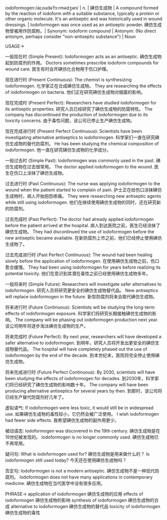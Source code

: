 iodoformogen:/aɪˌoʊdəˈfɔːrmədʒən/ | n. | 碘仿生成物 | A compound formed by the reaction of iodoform with a suitable substance, typically a protein or other organic molecule.  It's an antiseptic and was historically used in wound dressings. |  Iodoformogen was once used as an antiseptic powder. 碘仿生成物曾被用作防腐粉。| Synonym: iodoform compound | Antonym:  (No direct antonym, perhaps consider "non-antiseptic substance") | Noun

USAGE->

一般现在时 (Simple Present):
Iodoformogen acts as an antiseptic. 碘仿生成物起到防腐剂的作用。
Doctors sometimes prescribe iodoform compounds for wound care. 医生有时会开碘仿化合物用于伤口护理。

现在进行时 (Present Continuous):
The chemist is synthesizing iodoformogen.  化学家正在合成碘仿生成物。
They are researching the effects of iodoformogen on bacteria. 他们正在研究碘仿生成物对细菌的影响。


现在完成时 (Present Perfect):
Researchers have studied iodoformogen for its antiseptic properties.  研究人员已经研究了碘仿生成物的防腐特性。
The company has discontinued the production of iodoformogen due to its toxicity concerns. 由于毒性问题，该公司已停止生产碘仿生成物。

现在完成进行时 (Present Perfect Continuous):
Scientists have been investigating alternative antiseptics to iodoformogen. 科学家们一直在研究碘仿生成物的替代防腐剂。
He has been studying the chemical composition of iodoformogen. 他一直在研究碘仿生成物的化学成分。


一般过去时 (Simple Past):
Iodoformogen was commonly used in the past. 碘仿生成物在过去很常用。
The doctor applied iodoformogen to the wound.  医生在伤口上涂抹了碘仿生成物。


过去进行时 (Past Continuous):
The nurse was applying iodoformogen to the wound when the patient started to complain of pain.  护士正在给伤口涂抹碘仿生成物时，病人开始抱怨疼痛。
They were researching new antiseptic agents while still using iodoformogen. 他们在继续使用碘仿生成物的同时，还在研究新的防腐剂。


过去完成时 (Past Perfect):
The doctor had already applied iodoformogen before the patient arrived at the hospital. 病人到达医院之前，医生已经涂抹了碘仿生成物。
They had discontinued the use of iodoformogen before the new antiseptic became available.  在新防腐剂上市之前，他们已经停止使用碘仿生成物了。


过去完成进行时 (Past Perfect Continuous):
The wound had been healing slowly before the application of iodoformogen. 在使用碘仿生成物之前，伤口愈合缓慢。
They had been using iodoformogen for years before realizing its potential toxicity.  他们在意识到其潜在毒性之前已经使用碘仿生成物多年。


一般将来时 (Simple Future):
Researchers will investigate safer alternatives to iodoformogen. 研究人员将研究更安全的碘仿生成物替代品。
New antiseptics will replace iodoformogen in the future. 新型防腐剂将来会取代碘仿生成物。


将来进行时 (Future Continuous):
Scientists will be studying the long-term effects of iodoformogen exposure.  科学家们将研究长期接触碘仿生成物的影响。
The company will be phasing out iodoformogen production next year.  该公司明年将逐步淘汰碘仿生成物的生产。


将来完成时 (Future Perfect):
By next year, researchers will have developed a safer alternative to iodoformogen.  到明年，研究人员将开发出更安全的碘仿生成物替代品。
The hospital will have completely phased out the use of iodoformogen by the end of the decade.  到本世纪末，医院将完全停止使用碘仿生成物。


将来完成进行时 (Future Perfect Continuous):
By 2030, scientists will have been studying the effects of iodoformogen for decades. 到2030年，科学家们将已经研究了碘仿生成物的影响数十年。
The company will have been producing alternative antiseptics for several years by then. 到那时，该公司将已经生产替代防腐剂好几年了。


虚拟语气:
If iodoformogen were less toxic, it would still be in widespread use. 如果碘仿生成物的毒性较小，它仍然会被广泛使用。
I wish iodoformogen had fewer side effects. 我希望碘仿生成物的副作用更少。


被动语态:
Iodoformogen was discovered in the 19th century. 碘仿生成物是在19世纪被发现的。
Iodoformogen is no longer commonly used. 碘仿生成物已不再常用。


疑问句:
What is iodoformogen used for? 碘仿生成物是用来做什么的？
Is iodoformogen still used today?  今天还在使用碘仿生成物吗？


否定句:
Iodoformogen is not a modern antiseptic.  碘仿生成物不是一种现代防腐剂。
Iodoformogen does not have many applications in contemporary medicine. 碘仿生成物在当代医学中没有很多应用。


PHRASE->
application of iodoformogen 碘仿生成物的应用
effects of iodoformogen 碘仿生成物的影响
synthesis of iodoformogen 碘仿生成物的合成
alternative to iodoformogen 碘仿生成物的替代品
toxicity of iodoformogen 碘仿生成物的毒性
